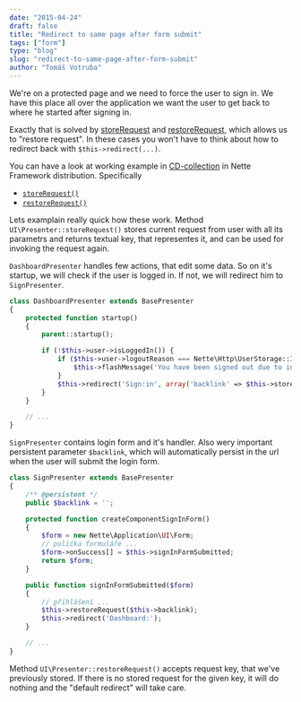 ```yaml
---
date: "2015-04-24"
draft: false
title: "Redirect to same page after form submit"
tags: ["form"]
type: "blog"
slug: "redirect-to-same-page-after-form-submit"
author: "Tomáš Votruba"
---
```


We're on a protected page and we need to force the user to sign in. We have this place all over the application we want the user to get back to where he started after signing in.

Exactly that is solved by [storeRequest](http://api.nette.org/2.0/source-Application.UI.Presenter.php.html#1115) and [restoreRequest](http://api.nette.org/2.0/source-Application.UI.Presenter.php.html#1139), which allows us to "restore request". In these cases you won't have to think about how to redirect back with `$this->redirect(...)`.

You can have a look at working example in [CD-collection](https://github.com/nette/examples/tree/master/CD-collection/app/presenters) in Nette Framework distribution. Specifically

* [`storeRequest()`](https://github.com/nette/examples/blob/master/CD-collection/app/presenters/DashboardPresenter.php#L26)
* [`restoreRequest()`](https://github.com/nette/examples/blob/master/CD-collection/app/presenters/SignPresenter.php#L41)

Lets examplain really quick how these work. Method `UI\Presenter::storeRequest()` stores current request from user with all its parametrs and returns textual key, that representes it, and can be used for invoking the request again.

`DashboardPresenter` handles few actions, that edit some data. So on it's startup, we will check if the user is logged in. If not, we will redirect him to `SignPresenter`.

```php
class DashboardPresenter extends BasePresenter
{
	protected function startup()
	{
		parent::startup();

		if (!$this->user->isLoggedIn()) {
			if ($this->user->logoutReason === Nette\Http\UserStorage::INACTIVITY) {
				$this->flashMessage('You have been signed out due to inactivity. Please sign in again.');
			}
			$this->redirect('Sign:in', array('backlink' => $this->storeRequest()));
		}
	}

	// ...
}
```

`SignPresenter` contains login form and it's handler. Also wery important persistent parameter `$backlink`, which will automatically persist in the url when the user will submit the login form.

```php
class SignPresenter extends BasePresenter
{
	/** @persistent */
	public $backlink = '';

	protected function createComponentSignInForm()
	{
		$form = new Nette\Application\UI\Form;
		// políčka formuláře ...
		$form->onSuccess[] = $this->signInFormSubmitted;
		return $form;
	}

	public function signInFormSubmitted($form)
	{
		// přihlášení ...
		$this->restoreRequest($this->backlink);
		$this->redirect('Dashboard:');
	}

	// ...
}
```

Method `UI\Presenter::restoreRequest()` accepts request key, that we've previously stored. If there is no stored request for the given key, it will do nothing and the "default redirect" will take care.
